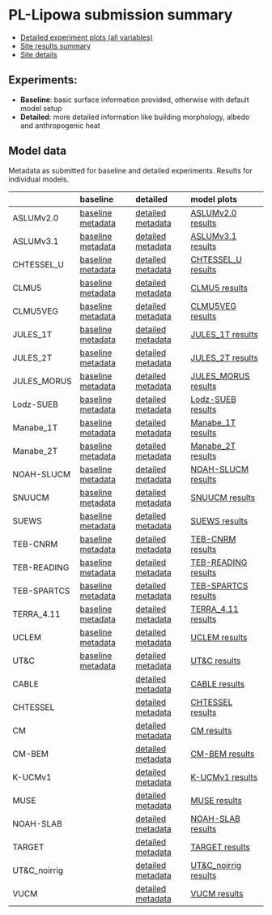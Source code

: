 
# PL-Lipowa submission summary

 - [Detailed experiment plots (all variables)](./detailed/index.md)
 - [Site results summary](./PLUMBER/index.md)
 - [Site details](https://urban-plumber.github.io/PL-Lipowa/)

## Experiments: 

 - **Baseline**: basic surface information provided, otherwise with default model setup
 - **Detailed**: more detailed information like building morphology, albedo and anthropogenic heat

## Model data

Metadata as submitted for baseline and detailed experiments. Results for individual models.

|              | baseline                                                                   | detailed                                                                     | model plots                                     |
|:-------------|:---------------------------------------------------------------------------|:-----------------------------------------------------------------------------|:------------------------------------------------|
| ASLUMv2.0    | [baseline metadata](./ASLUMv2.0/ASLUMv2.0_PL-Lipowa_baseline_attrs.md)     | [detailed metadata](./ASLUMv2.0/ASLUMv2.0_PL-Lipowa_detailed_attrs.md)       | [ASLUMv2.0 results](./ASLUMv2.0/index.md)       |
| ASLUMv3.1    | [baseline metadata](./ASLUMv3.1/ASLUMv3.1_PL-Lipowa_baseline_attrs.md)     | [detailed metadata](./ASLUMv3.1/ASLUMv3.1_PL-Lipowa_detailed_attrs.md)       | [ASLUMv3.1 results](./ASLUMv3.1/index.md)       |
| CHTESSEL_U   | [baseline metadata](./CHTESSEL_U/CHTESSEL_U_PL-Lipowa_baseline_attrs.md)   | [detailed metadata](./CHTESSEL_U/CHTESSEL_U_PL-Lipowa_detailed_attrs.md)     | [CHTESSEL_U results](./CHTESSEL_U/index.md)     |
| CLMU5        | [baseline metadata](./CLMU5/CLMU5_PL-Lipowa_baseline_attrs.md)             | [detailed metadata](./CLMU5/CLMU5_PL-Lipowa_detailed_attrs.md)               | [CLMU5 results](./CLMU5/index.md)               |
| CLMU5VEG     | [baseline metadata](./CLMU5VEG/CLMU5VEG_PL-Lipowa_baseline_attrs.md)       | [detailed metadata](./CLMU5VEG/CLMU5VEG_PL-Lipowa_detailed_attrs.md)         | [CLMU5VEG results](./CLMU5VEG/index.md)         |
| JULES_1T     | [baseline metadata](./JULES_1T/JULES_1T_PL-Lipowa_baseline_attrs.md)       | [detailed metadata](./JULES_1T/JULES_1T_PL-Lipowa_detailed_attrs.md)         | [JULES_1T results](./JULES_1T/index.md)         |
| JULES_2T     | [baseline metadata](./JULES_2T/JULES_2T_PL-Lipowa_baseline_attrs.md)       | [detailed metadata](./JULES_2T/JULES_2T_PL-Lipowa_detailed_attrs.md)         | [JULES_2T results](./JULES_2T/index.md)         |
| JULES_MORUS  | [baseline metadata](./JULES_MORUS/JULES_MORUS_PL-Lipowa_baseline_attrs.md) | [detailed metadata](./JULES_MORUS/JULES_MORUS_PL-Lipowa_detailed_attrs.md)   | [JULES_MORUS results](./JULES_MORUS/index.md)   |
| Lodz-SUEB    | [baseline metadata](./Lodz-SUEB/Lodz-SUEB_PL-Lipowa_baseline_attrs.md)     | [detailed metadata](./Lodz-SUEB/Lodz-SUEB_PL-Lipowa_detailed_attrs.md)       | [Lodz-SUEB results](./Lodz-SUEB/index.md)       |
| Manabe_1T    | [baseline metadata](./Manabe_1T/Manabe_1T_PL-Lipowa_baseline_attrs.md)     | [detailed metadata](./Manabe_1T/Manabe_1T_PL-Lipowa_detailed_attrs.md)       | [Manabe_1T results](./Manabe_1T/index.md)       |
| Manabe_2T    | [baseline metadata](./Manabe_2T/Manabe_2T_PL-Lipowa_baseline_attrs.md)     | [detailed metadata](./Manabe_2T/Manabe_2T_PL-Lipowa_detailed_attrs.md)       | [Manabe_2T results](./Manabe_2T/index.md)       |
| NOAH-SLUCM   | [baseline metadata](./NOAH-SLUCM/NOAH-SLUCM_PL-Lipowa_baseline_attrs.md)   | [detailed metadata](./NOAH-SLUCM/NOAH-SLUCM_PL-Lipowa_detailed_attrs.md)     | [NOAH-SLUCM results](./NOAH-SLUCM/index.md)     |
| SNUUCM       | [baseline metadata](./SNUUCM/SNUUCM_PL-Lipowa_baseline_attrs.md)           | [detailed metadata](./SNUUCM/SNUUCM_PL-Lipowa_detailed_attrs.md)             | [SNUUCM results](./SNUUCM/index.md)             |
| SUEWS        | [baseline metadata](./SUEWS/SUEWS_PL-Lipowa_baseline_attrs.md)             | [detailed metadata](./SUEWS/SUEWS_PL-Lipowa_detailed_attrs.md)               | [SUEWS results](./SUEWS/index.md)               |
| TEB-CNRM     | [baseline metadata](./TEB-CNRM/TEB-CNRM_PL-Lipowa_baseline_attrs.md)       | [detailed metadata](./TEB-CNRM/TEB-CNRM_PL-Lipowa_detailed_attrs.md)         | [TEB-CNRM results](./TEB-CNRM/index.md)         |
| TEB-READING  | [baseline metadata](./TEB-READING/TEB-READING_PL-Lipowa_baseline_attrs.md) | [detailed metadata](./TEB-READING/TEB-READING_PL-Lipowa_detailed_attrs.md)   | [TEB-READING results](./TEB-READING/index.md)   |
| TEB-SPARTCS  | [baseline metadata](./TEB-SPARTCS/TEB-SPARTCS_PL-Lipowa_baseline_attrs.md) | [detailed metadata](./TEB-SPARTCS/TEB-SPARTCS_PL-Lipowa_detailed_attrs.md)   | [TEB-SPARTCS results](./TEB-SPARTCS/index.md)   |
| TERRA_4.11   | [baseline metadata](./TERRA_4.11/TERRA_4.11_PL-Lipowa_baseline_attrs.md)   | [detailed metadata](./TERRA_4.11/TERRA_4.11_PL-Lipowa_detailed_attrs.md)     | [TERRA_4.11 results](./TERRA_4.11/index.md)     |
| UCLEM        | [baseline metadata](./UCLEM/UCLEM_PL-Lipowa_baseline_attrs.md)             | [detailed metadata](./UCLEM/UCLEM_PL-Lipowa_detailed_attrs.md)               | [UCLEM results](./UCLEM/index.md)               |
| UT&C         | [baseline metadata](./UT&C/UT&C_PL-Lipowa_baseline_attrs.md)               | [detailed metadata](./UT&C/UT&C_PL-Lipowa_detailed_attrs.md)                 | [UT&C results](./UT&C/index.md)                 |
| CABLE        |                                                                            | [detailed metadata](./CABLE/CABLE_PL-Lipowa_detailed_attrs.md)               | [CABLE results](./CABLE/index.md)               |
| CHTESSEL     |                                                                            | [detailed metadata](./CHTESSEL/CHTESSEL_PL-Lipowa_detailed_attrs.md)         | [CHTESSEL results](./CHTESSEL/index.md)         |
| CM           |                                                                            | [detailed metadata](./CM/CM_PL-Lipowa_detailed_attrs.md)                     | [CM results](./CM/index.md)                     |
| CM-BEM       |                                                                            | [detailed metadata](./CM-BEM/CM-BEM_PL-Lipowa_detailed_attrs.md)             | [CM-BEM results](./CM-BEM/index.md)             |
| K-UCMv1      |                                                                            | [detailed metadata](./K-UCMv1/K-UCMv1_PL-Lipowa_detailed_attrs.md)           | [K-UCMv1 results](./K-UCMv1/index.md)           |
| MUSE         |                                                                            | [detailed metadata](./MUSE/MUSE_PL-Lipowa_detailed_attrs.md)                 | [MUSE results](./MUSE/index.md)                 |
| NOAH-SLAB    |                                                                            | [detailed metadata](./NOAH-SLAB/NOAH-SLAB_PL-Lipowa_detailed_attrs.md)       | [NOAH-SLAB results](./NOAH-SLAB/index.md)       |
| TARGET       |                                                                            | [detailed metadata](./TARGET/TARGET_PL-Lipowa_detailed_attrs.md)             | [TARGET results](./TARGET/index.md)             |
| UT&C_noirrig |                                                                            | [detailed metadata](./UT&C_noirrig/UT&C_noirrig_PL-Lipowa_detailed_attrs.md) | [UT&C_noirrig results](./UT&C_noirrig/index.md) |
| VUCM         |                                                                            | [detailed metadata](./VUCM/VUCM_PL-Lipowa_detailed_attrs.md)                 | [VUCM results](./VUCM/index.md)                 |

